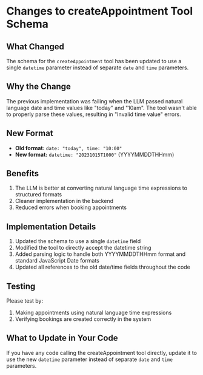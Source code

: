 # Changes to createAppointment Tool Schema

## What Changed
The schema for the `createAppointment` tool has been updated to use a single `datetime` parameter instead of separate `date` and `time` parameters.

## Why the Change
The previous implementation was failing when the LLM passed natural language date and time values like "today" and "10am". The tool wasn't able to properly parse these values, resulting in "Invalid time value" errors.

## New Format
- **Old format:** `date: "today", time: "10:00"`
- **New format:** `datetime: "20231015T1000"` (YYYYMMDDTHHmm)

## Benefits
1. The LLM is better at converting natural language time expressions to structured formats
2. Cleaner implementation in the backend
3. Reduced errors when booking appointments

## Implementation Details
1. Updated the schema to use a single `datetime` field
2. Modified the tool to directly accept the datetime string
3. Added parsing logic to handle both YYYYMMDDTHHmm format and standard JavaScript Date formats
4. Updated all references to the old date/time fields throughout the code

## Testing
Please test by:
1. Making appointments using natural language time expressions
2. Verifying bookings are created correctly in the system

## What to Update in Your Code
If you have any code calling the createAppointment tool directly, update it to use the new `datetime` parameter instead of separate `date` and `time` parameters. 